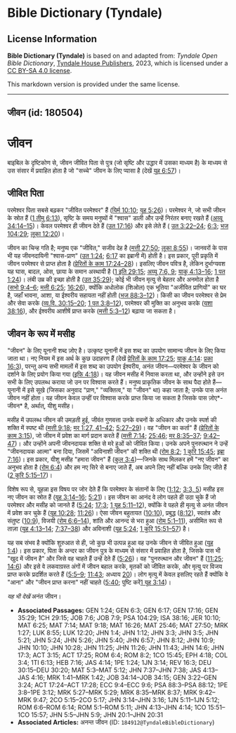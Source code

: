 # Bible Dictionary (Tyndale)

## License Information

**Bible Dictionary (Tyndale)** is based on and adapted from: _Tyndale Open Bible Dictionary_, [Tyndale House Publishers](https://tyndaleopenresources.com/), 2023, which is licensed under a [CC BY-SA 4.0 license](https://creativecommons.org/licenses/by-sa/4.0/legalcode.en).

This markdown version is provided under the same license.



--------------------------------

## जीवन (id: 180504)

जीवन
====

बाइबिल के दृष्टिकोण से, जीवन जीवित पिता से पुत्र (जो सृष्टि और उद्धार में उसका माध्यम है) के माध्यम से उस संसार में प्रवाहित होता है जो "सच्चे" जीवन के लिए प्यासा है (देखें [यूह 6:57](https://ref.ly/John6:57))।

जीवित पिता
----------

परमेश्वर पिता सबसे बढ़कर "जीवित परमेश्वर" हैं ([यिर्म 10:10](https://ref.ly/Jer10:10); [यूह 5:26](https://ref.ly/John5:26))। परमेश्वर ने, जो सभी जीवन के स्रोत हैं ([1 तीमु 6:13](https://ref.ly/1Tim6:13)), सृष्टि के समय मनुष्यों में "श्वास" डाली और उन्हें निरंतर बनाए रखते हैं ([अय्यू 34:14–15](https://ref.ly/Job34:14-Job34:15))। केवल परमेश्वर ही जीवन देते हैं ([उत 17:16](https://ref.ly/Gen17:16)) और इसे लेते हैं ( [उत 3:22–24](https://ref.ly/Gen3:22-Gen3:24); [6:3](https://ref.ly/Gen6:3); [भज 104:29](https://ref.ly/Ps104:29); [लूका 12:20](https://ref.ly/Luke12:20))।

जीवन का चिन्ह गति है; मनुष्य एक "जीवित," सजीव देह है ([मत्ती 27:50](https://ref.ly/Matt27:50); [लूका 8:55](https://ref.ly/Luke8:55))। जानवरों के पास भी यह जीवनदायिनी "श्वास\-प्राण" ([उत 1:24](https://ref.ly/Gen1:24); [6:17](https://ref.ly/Gen6:17) का इब्रानी में) होती है। इस प्रकार, पूरी प्रकृति में जीवन परमेश्वर से प्राप्त होता है ([प्रेरितों के काम 17:24–28](https://ref.ly/Acts17:24-Acts17:28))। इसलिए जीवन पवित्र है, लेकिन दुर्भाग्यवश यह घास, बादल, ओस, छाया के समान अस्थायी है ([1 इति 29:15](https://ref.ly/1Chr29:15); [अय्यू 7:6, 9](https://ref.ly/Job7:6); [याकू 4:13–16](https://ref.ly/Jas4:13-Jas4:16); [1 पत 1:24](https://ref.ly/1Pet1:24))। लंबी उम्र की इच्छा होती है ([उत 35:29](https://ref.ly/Gen35:29)); कोई भी जीवन मृत्यु से बेहतर और अनमोल होता है ([सभो 9:4–6](https://ref.ly/Eccl9:4-Eccl9:6); [मत्ती 6:25](https://ref.ly/Matt6:25); [16:26](https://ref.ly/Matt16:26)), क्योंकि अधोलोक (शिओल) एक भूतिया "अजीवित प्राणियों" का घर है, जहाँ भावना, आशा, या ईश्वरीय सहायता नहीं होती ([भज 88:3–12](https://ref.ly/Ps88:3-Ps88:12))। किसी का जीवन परमेश्वर से प्रेम और सेवा करके ([व्य.वि. 30:15–20](https://ref.ly/Deut30:15-Deut30:20); [1 पत 3:8–12](https://ref.ly/1Pet3:8-1Pet3:12)), परमेश्वर की मुक्ति का अनुभव करके ([यशा 38:16](https://ref.ly/Isa38:16)), और ईश्वरीय आशीषें प्राप्त करके ([मत्ती 5:3–12](https://ref.ly/Matt5:3-Matt5:12)) बढ़ाया जा सकता है।

जीवन के रूप में मसीह
--------------------

"जीवन" के लिए यूनानी शब्द ज़ोए है। उत्कृष्ट यूनानी में इस शब्द का उपयोग सामान्य जीवन के लिए किया जाता था। नए नियम में इस अर्थ के कुछ उदाहरण हैं (देखें [प्रेरितों के काम 17:25](https://ref.ly/Acts17:25); [याकू 4:14](https://ref.ly/Jas4:14): [प्रका 16:3](https://ref.ly/Rev16:3)), परन्तु अन्य सभी मामलों में इस शब्द का उपयोग ईश्वरीय, अनंत जीवन—परमेश्वर के जीवन को दर्शाने के लिए प्रयोग किया गया ([इफि 4:18](https://ref.ly/Eph4:18))। यह जीवन मसीह में निवास करता था, और उन्होंने इसे उन सभी के लिए उपलब्ध कराया जो उन पर विश्वास करते हैं। मनुष्य प्राकृतिक जीवन के साथ पैदा होते हैं—यूनानी में इसे सूखे (जिसका अनुवाद "प्राण," "व्यक्तित्व," या "जीवन" था) कहा जाता है; उनके पास अनंत जीवन नहीं होता। यह जीवन केवल उन्हीं पर विश्वास करके प्राप्त किया जा सकता है जिसके पास ज़ोए*\-जीवन* है, अर्थात्, यीशु मसीह।

मसीह में उपलब्ध जीवन की उमड़ती हुई, जीवंत गुणवत्ता उनके वचनों के अधिकार और उनके स्पर्श की शक्ति में स्पष्ट थी ([मत्ती 9:18](https://ref.ly/Matt9:18); [मर 1:27, 41–42](https://ref.ly/Mark1:27); [5:27–29](https://ref.ly/Mark5:27-Mark5:29))। वह "जीवन का कर्ता" हैं ([प्रेरितों के काम 3:15](https://ref.ly/Acts3:15)), जो जीवन में प्रवेश का मार्ग प्रदान करते हैं ([मत्ती 7:14](https://ref.ly/Matt7:14); [25:46](https://ref.ly/Matt25:46); [मर 8:35–37](https://ref.ly/Mark8:35-Mark8:37); [9:42–47](https://ref.ly/Mark9:42-Mark9:47))। और उन्होंने अपनी जीवनदायक शक्ति से मरे हुओं को जीवित किया। उनके अपने पुनरुत्थान ने उन्हें "जीवनदायक आत्मा" बना दिया, जिसमें "अविनाशी जीवन" की शक्ति थी ([रोम 8:2](https://ref.ly/Rom8:2); [1 कुरि 15:45](https://ref.ly/1Cor15:45); [इब्रा 7:16](https://ref.ly/Heb7:16))। इस प्रकार, यीशु मसीह "हमारा जीवन" हैं ([कुल 3:4](https://ref.ly/Col3:4))—जिनके साथ मिलकर हमें "नए जीवन" का अनुभव होता है ([रोम 6:4](https://ref.ly/Rom6:4)) और हम नए सिरे से बनाए जाते हैं, अब अपने लिए नहीं बल्कि उनके लिए जीते हैं ([2 कुरि 5:15–17](https://ref.ly/2Cor5:15-2Cor5:17))। 

विशेष रूप से, यूहन्ना इस विषय पर जोर देते हैं कि परमेश्वर के संतानों के लिए ([1:12](https://ref.ly/John1:12); [3:3, 5](https://ref.ly/John3:3)) मसीह इस नए जीवन का स्रोत हैं ([यूह 3:14–16](https://ref.ly/John3:14-John3:16); [5:21](https://ref.ly/John5:21))। इस जीवन का आनंद वे लोग पहले ही उठा चुके हैं जो परमेश्वर और मसीह को जानते हैं ([5:24](https://ref.ly/John5:24); [17:3](https://ref.ly/John17:3); [1 यूह 5:11–12](https://ref.ly/1John5:11-1John5:12)), क्योंकि वे पहले ही मृत्यु से अनंत जीवन में प्रवेश कर चुके हैं ([यूह 10:28](https://ref.ly/John10:28); [11:26](https://ref.ly/John11:26))। ऐसा जीवन बहुतायत ([10:10](https://ref.ly/John10:10)), प्रबुद्ध ([8:12](https://ref.ly/John8:12)), स्वतंत्र और संतुष्ट ([10:9](https://ref.ly/John10:9)), विजयी ([रोम 6:6–14](https://ref.ly/Rom6:6-Rom6:14)), शांति और आनन्द से भरा हुआ ([रोम 5:1–11](https://ref.ly/Rom5:1-Rom5:11)), असीमित रूप से ताज़ा ([यूह 4:13–14](https://ref.ly/John4:13-John4:14); [7:37–38](https://ref.ly/John7:37-John7:38)) और अविनाशी ([यूह 5:24](https://ref.ly/John5:24); [1 कुरि 15:51–57](https://ref.ly/1Cor15:51-1Cor15:57)) है।

यह सब संभव है क्योंकि शुरुआत से ही, जो कुछ भी उत्पन्न हुआ वह उनके जीवन से जीवित हुआ ([यूह 1:4](https://ref.ly/John1:4))। इस प्रकार, पिता के अन्दर का जीवन पुत्र के माध्यम से संसार में प्रवाहित होता है, जिसके पास भी "खुद में जीवन है" और जिसे वह चाहते हैं उन्हें देते हैं ([5:26](https://ref.ly/John5:26))। वह "पुनरुत्थान और जीवन" हैं ([11:25](https://ref.ly/John11:25); [14:6](https://ref.ly/John14:6)) और इसे वे लकवाग्रस्त अंगों में जीवन बहाल करके, मृतकों को जीवित करके, और मृत्यु पर विजय प्राप्त करके प्रदर्शित करते हैं ([5:5–9](https://ref.ly/John5:5-John5:9); [11:43](https://ref.ly/John11:43); अध्याय [20](https://ref.ly/John20:1-John20:31))। लोग मृत्यु में केवल इसलिए रहते हैं क्योंकि वे "आना" और "जीवन प्राप्त करना" नहीं चाहते ([5:40](https://ref.ly/John5:40); पुष्टि करें[1 यूह 3:14](https://ref.ly/1John3:14))। 

*यह भी देखें* अनंत जीवन।

* **Associated Passages:** GEN 1:24; GEN 6:3; GEN 6:17; GEN 17:16; GEN 35:29; 1CH 29:15; JOB 7:6; JOB 7:9; PSA 104:29; ISA 38:16; JER 10:10; MAT 6:25; MAT 7:14; MAT 9:18; MAT 16:26; MAT 25:46; MAT 27:50; MRK 1:27; LUK 8:55; LUK 12:20; JHN 1:4; JHN 1:12; JHN 3:3; JHN 3:5; JHN 5:21; JHN 5:24; JHN 5:26; JHN 5:40; JHN 6:57; JHN 8:12; JHN 10:9; JHN 10:10; JHN 10:28; JHN 11:25; JHN 11:26; JHN 11:43; JHN 14:6; JHN 17:3; ACT 3:15; ACT 17:25; ROM 6:4; ROM 8:2; 1CO 15:45; EPH 4:18; COL 3:4; 1TI 6:13; HEB 7:16; JAS 4:14; 1PE 1:24; 1JN 3:14; REV 16:3; DEU 30:15–DEU 30:20; MAT 5:3–MAT 5:12; JHN 7:37–JHN 7:38; JAS 4:13–JAS 4:16; MRK 1:41–MRK 1:42; JOB 34:14–JOB 34:15; GEN 3:22–GEN 3:24; ACT 17:24–ACT 17:28; ECC 9:4–ECC 9:6; PSA 88:3–PSA 88:12; 1PE 3:8–1PE 3:12; MRK 5:27–MRK 5:29; MRK 8:35–MRK 8:37; MRK 9:42–MRK 9:47; 2CO 5:15–2CO 5:17; JHN 3:14–JHN 3:16; 1JN 5:11–1JN 5:12; ROM 6:6–ROM 6:14; ROM 5:1–ROM 5:11; JHN 4:13–JHN 4:14; 1CO 15:51–1CO 15:57; JHN 5:5–JHN 5:9; JHN 20:1–JHN 20:31
* **Associated Articles:** अनन्त जीवन (ID: `184912@TyndaleBibleDictionary`)

